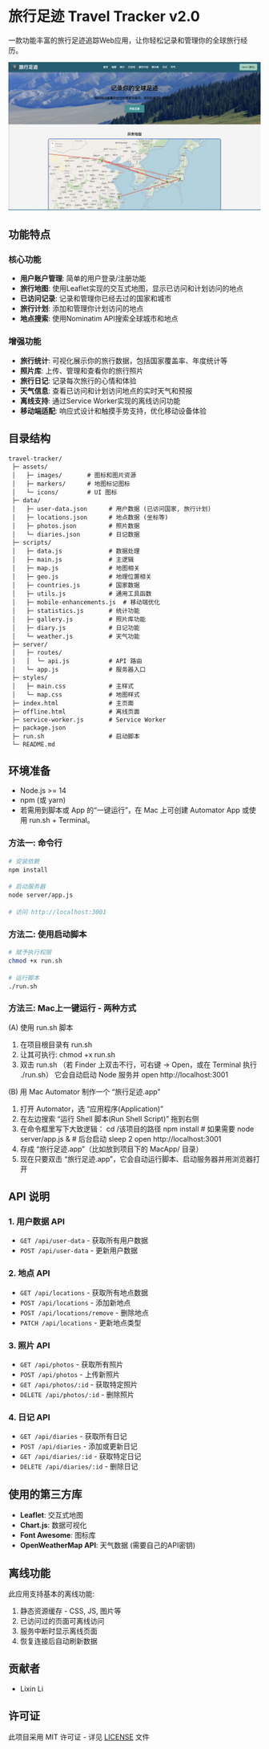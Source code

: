 # 旅行足迹 Travel Tracker v2.0

一款功能丰富的旅行足迹追踪Web应用，让你轻松记录和管理你的全球旅行经历。

![旅行足迹应用截图](screenshot.png)

## 功能特点

### 核心功能
- **用户账户管理**: 简单的用户登录/注册功能
- **旅行地图**: 使用Leaflet实现的交互式地图，显示已访问和计划访问的地点
- **已访问记录**: 记录和管理你已经去过的国家和城市
- **旅行计划**: 添加和管理你计划访问的地点
- **地点搜索**: 使用Nominatim API搜索全球城市和地点

### 增强功能
- **旅行统计**: 可视化展示你的旅行数据，包括国家覆盖率、年度统计等
- **照片库**: 上传、管理和查看你的旅行照片
- **旅行日记**: 记录每次旅行的心情和体验
- **天气信息**: 查看已访问和计划访问地点的实时天气和预报
- **离线支持**: 通过Service Worker实现的离线访问功能
- **移动端适配**: 响应式设计和触摸手势支持，优化移动设备体验

## 目录结构

```
travel-tracker/
 ├─ assets/
 │   ├─ images/       # 图标和图片资源
 │   ├─ markers/      # 地图标记图标
 │   └─ icons/        # UI 图标
 ├─ data/
 │   ├─ user-data.json      # 用户数据 (已访问国家, 旅行计划)
 │   ├─ locations.json      # 地点数据 (坐标等)
 │   ├─ photos.json         # 照片数据
 │   └─ diaries.json        # 日记数据
 ├─ scripts/
 │   ├─ data.js             # 数据处理
 │   ├─ main.js             # 主逻辑
 │   ├─ map.js              # 地图相关
 │   ├─ geo.js              # 地理位置相关
 │   ├─ countries.js        # 国家数据
 │   ├─ utils.js            # 通用工具函数
 │   ├─ mobile-enhancements.js  # 移动端优化
 │   ├─ statistics.js       # 统计功能
 │   ├─ gallery.js          # 照片库功能
 │   ├─ diary.js            # 日记功能
 │   └─ weather.js          # 天气功能
 ├─ server/
 │   ├─ routes/
 │   │  └─ api.js           # API 路由
 │   └─ app.js              # 服务器入口
 ├─ styles/
 │   ├─ main.css            # 主样式
 │   └─ map.css             # 地图样式
 ├─ index.html              # 主页面
 ├─ offline.html            # 离线页面
 ├─ service-worker.js       # Service Worker
 ├─ package.json
 ├─ run.sh                  # 启动脚本
 └─ README.md
```

## 环境准备
 - Node.js >= 14
 - npm (或 yarn)
 - 若需用到脚本或 App 的“一键运行”，在 Mac 上可创建 Automator App
   或使用 run.sh + Terminal。

### 方法一: 命令行
```bash
# 安装依赖
npm install

# 启动服务器
node server/app.js

# 访问 http://localhost:3001
```

### 方法二: 使用启动脚本
```bash
# 赋予执行权限
chmod +x run.sh

# 运行脚本
./run.sh
```

### 方法三: Mac上一键运行 - 两种方式

  (A) 使用 run.sh 脚本
   1) 在项目根目录有 run.sh
   2) 让其可执行: chmod +x run.sh
   3) 双击 run.sh （若 Finder 上双击不行，可右键 -> Open，或在 Terminal 执行 ./run.sh）
      它会自动启动 Node 服务并 open http://localhost:3001

  (B) 用 Mac Automator 制作一个 “旅行足迹.app”
   1) 打开 Automator，选 “应用程序(Application)”
   2) 在左边搜索 “运行 Shell 脚本(Run Shell Script)” 拖到右侧
   3) 在命令框里写下大致逻辑：
       cd /该项目的路径
       npm install  # 如果需要
       node server/app.js &  # 后台启动
       sleep 2
       open http://localhost:3001
   4) 存成 “旅行足迹.app”（比如放到项目下的 MacApp/ 目录）
   5) 现在只要双击 “旅行足迹.app”，它会自动运行脚本、启动服务器并用浏览器打开

## API 说明

### 1. 用户数据 API
- `GET /api/user-data` - 获取所有用户数据
- `POST /api/user-data` - 更新用户数据

### 2. 地点 API
- `GET /api/locations` - 获取所有地点数据
- `POST /api/locations` - 添加新地点
- `POST /api/locations/remove` - 删除地点
- `PATCH /api/locations` - 更新地点类型

### 3. 照片 API
- `GET /api/photos` - 获取所有照片
- `POST /api/photos` - 上传新照片
- `GET /api/photos/:id` - 获取特定照片
- `DELETE /api/photos/:id` - 删除照片

### 4. 日记 API
- `GET /api/diaries` - 获取所有日记
- `POST /api/diaries` - 添加或更新日记
- `GET /api/diaries/:id` - 获取特定日记
- `DELETE /api/diaries/:id` - 删除日记

## 使用的第三方库

- **Leaflet**: 交互式地图
- **Chart.js**: 数据可视化
- **Font Awesome**: 图标库
- **OpenWeatherMap API**: 天气数据 (需要自己的API密钥)

## 离线功能

此应用支持基本的离线功能:

1. 静态资源缓存 - CSS, JS, 图片等
2. 已访问过的页面可离线访问
3. 服务中断时显示离线页面
4. 恢复连接后自动刷新数据

## 贡献者

- Lixin Li

## 许可证

此项目采用 MIT 许可证 - 详见 [LICENSE](LICENSE) 文件

